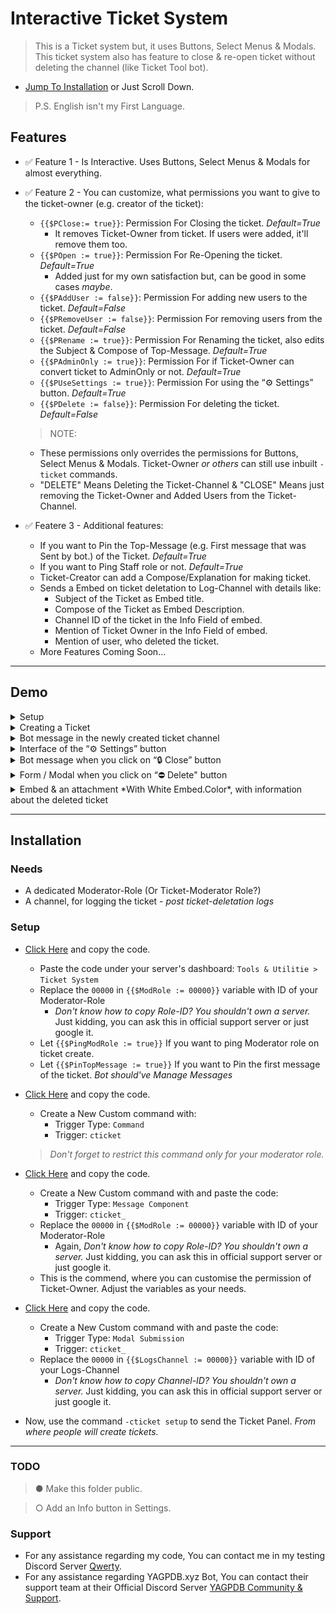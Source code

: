 # Interactive Ticket System 
> This is a Ticket system but, it uses Buttons, Select Menus & Modals. This ticket system also has feature to close & re-open ticket without deleting the channel (like Ticket Tool bot).
- [Jump To Installation](https://github.com/YourFriendSub/YAGPDB.xyz-CCs/blob/main/Ticket%20System#Installation) or Just Scroll Down.
> P.S. English isn't my First Language.

## Features
- ✅ Feature 1 - Is Interactive. Uses Buttons, Select Menus & Modals for almost everything.
- ✅ Feature 2 - You can customize, what permissions you want to give to the ticket-owner (e.g. creator of the ticket):
  - `{{$PClose:= true}}`: Permission For Closing the ticket. *Default=True*
    - It removes Ticket-Owner from ticket. If users were added, it'll remove them too.
  - `{{$POpen := true}}`: Permission For Re-Opening the ticket. *Default=True*
    - Added just for my own satisfaction but, can be good in some cases *maybe*.
  - `{{$PAddUser := false}}`: Permission For adding new users to the ticket. *Default=False*
  - `{{$PRemoveUser := false}}`: Permission For removing users from the ticket. *Default=False*
  - `{{$PRename := true}}`: Permission For Renaming the ticket, also edits the Subject & Compose of Top-Message. *Default=True*
  - `{{$PAdminOnly := true}}`: Permission For if Ticket-Owner can convert ticket to AdminOnly or not. *Default=True*
  - `{{$PUseSettings := true}}`: Permission For using the “⚙️ Settings” button. *Default=True*
  - `{{$PDelete := false}}`: Permission For deleting the ticket. *Default=False*

  > NOTE:
    - These permissions only overrides the permissions for Buttons, Select Menus & Modals. Ticket-Owner *or others* can still use inbuilt `-ticket` commands.
    - "DELETE" Means Deleting the Ticket-Channel & "CLOSE" Means just removing the Ticket-Owner and Added Users from the Ticket-Channel.
- ✅ Featere 3 - Additional features:
  - If you want to Pin the Top-Message (e.g. First message that was Sent by bot.) of the Ticket. *Default=True*
  - If you want to Ping Staff role or not. *Default=True*
  - Ticket-Creator can add a Compose/Explanation for making ticket.
  - Sends a Embed on ticket deletation to Log-Channel with details like:
    - Subject of the Ticket as Embed title.
    - Compose of the Ticket as Embed Description.
    - Channel ID of the ticket in the Info Field of embed.
    - Mention of Ticket Owner in the Info Field of embed.
    - Mention of user, who deleted the ticket.
  - More Features Coming Soon...

---

## Demo
<details>
<summary>Setup</summary>
<img src="https://github.com/YourFriendSub/YAGPDB.xyz-CCs/blob/main/Ticket%20System/Assets/Screenshot_2024_1107_194902.png" alt="Setup Screenshot" width="600">
</details>

<details>
<summary>Creating a Ticket</summary>
<img src="https://github.com/YourFriendSub/YAGPDB.xyz-CCs/blob/main/Ticket%20System/Assets/Screenshot_2024_1107_195303.png" alt="Creating a Ticket Screenshot" width="600">
</details>

<details>
<summary>Bot message in the newly created ticket channel</summary>
<img src="https://github.com/YourFriendSub/YAGPDB.xyz-CCs/blob/main/Ticket%20System/Assets/Screenshot_2024_1107_195345.png" alt="New Ticket Channel Screenshot" width="600">
</details>

<details>
<summary>Interface of the “⚙️ Settings” button</summary>
<img src="https://github.com/YourFriendSub/YAGPDB.xyz-CCs/blob/main/Ticket%20System/Assets/Screenshot_2024_1107_195434.png" alt="Settings Button Screenshot" width="600">
</details>

<details>
<summary>Bot message when you click on “🔒 Close” button</summary>
<img src="https://github.com/YourFriendSub/YAGPDB.xyz-CCs/blob/main/Ticket%20System/Assets/Screenshot_2024_1107_195452.png" alt="Close Button Screenshot" width="600">
</details>

<details>
<summary>Form / Modal when you click on “⛔ Delete" button</summary>
<img src="https://github.com/YourFriendSub/YAGPDB.xyz-CCs/blob/main/Ticket%20System/Assets/Screenshot_2024_1107_195700.png" alt="Delete Modal Screenshot" width="600">
</details>

<details>
<summary>Embed & an attachment *With White Embed.Color*, with information about the deleted ticket</summary>
<img src="https://github.com/YourFriendSub/YAGPDB.xyz-CCs/blob/main/Ticket%20System/Assets/Screenshot_2024_1107_195740.png" alt="Deleted Ticket Info Screenshot" width="600">
</details>

---

## Installation

### Needs
- A dedicated Moderator-Role (Or Ticket-Moderator Role?)
- A channel, for logging the ticket - *post ticket-deletation logs*

### Setup
- [Click Here](https://github.com/YourFriendSub/YAGPDB.xyz-CCs/blob/main/Ticket%20System/Code%20Files/Ticket.yag) and copy the code.
  - Paste the code under your server's dashboard: `Tools & Utilitie > Ticket System`
  - Replace the `00000` in `{{$ModRole := 00000}}` variable with ID of your Moderator-Role
    - *Don't know how to copy Role-ID? You shouldn't own a server.* Just kidding, you can ask this in official support server or just google it.
  - Let `{{$PingModRole := true}}` If you want to ping Moderator role on ticket create.
  - Let `{{$PinTopMessage := true}}` If you want to Pin the first message of the ticket. *Bot should've Manage Messages*
- [Click Here](https://github.com/YourFriendSub/YAGPDB.xyz-CCs/blob/main/Ticket%20System/Code%20Files/Command.yag) and copy the code.
  - Create a New Custom command with:
    - Trigger Type: `Command`
    - Trigger: `cticket`
  > *Don't forget to restrict this command only for your moderator role.*

- [Click Here](https://github.com/YourFriendSub/YAGPDB.xyz-CCs/blob/main/Ticket%20System/Code%20Files/Component.yag) and copy the code.
  - Create a New Custom command with and paste the code:
    - Trigger Type: `Message Component`
    - Trigger: `cticket_`
  - Replace the `00000` in `{{$ModRole := 00000}}` variable with ID of your Moderator-Role
    - Again, *Don't know how to copy Role-ID? You shouldn't own a server.* Just kidding, you can ask this in official support server or just google it.
  - This is the commend, where you can customise the permission of Ticket-Owner. Adjust the variables as your needs.

- [Click Here](https://github.com/YourFriendSub/YAGPDB.xyz-CCs/blob/main/Ticket%20System/Code%20Files/Modal.yag) and copy the code.
  - Create a New Custom command with and paste the code:
    - Trigger Type: `Modal Submission`
    - Trigger: `cticket_`
  - Replace the `00000` in `{{$LogsChannel := 00000}}` variable with ID of your Logs-Channel
    - *Don't know how to copy Channel-ID? You shouldn't own a server.* Just kidding, you can ask this in official support server or just google it.

- Now, use the command `-cticket setup` to send the Ticket Panel. *From where people will create tickets.*
---
### TODO
> ● Make this folder public.

> ○ Add an Info button in Settings.
### Support
- For any assistance regarding my code, You can contact me in my testing Discord Server [Qwerty](https://discord.com/invite/2gjARJxh9V).
- For any assistance regarding YAGPDB.xyz Bot, You can contact their support team at their Official Discord Server [YAGPDB Community & Support](https://discord.com/invite/Yagpdb).
